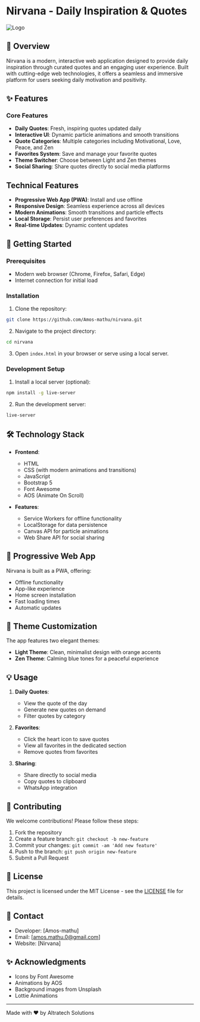 # Nirvana - Daily Inspiration & Quotes

![Logo](assets/icons/icon-192x192.png)

## 🌟 Overview

Nirvana is a modern, interactive web application designed to provide daily inspiration through curated quotes and an engaging user experience. Built with cutting-edge web technologies, it offers a seamless and immersive platform for users seeking daily motivation and positivity.

## ✨ Features

### Core Features
- **Daily Quotes**: Fresh, inspiring quotes updated daily
- **Interactive UI**: Dynamic particle animations and smooth transitions
- **Quote Categories**: Multiple categories including Motivational, Love, Peace, and Zen
- **Favorites System**: Save and manage your favorite quotes
- **Theme Switcher**: Choose between Light and Zen themes
- **Social Sharing**: Share quotes directly to social media platforms

## Technical Features
- **Progressive Web App (PWA)**: Install and use offline
- **Responsive Design**: Seamless experience across all devices
- **Modern Animations**: Smooth transitions and particle effects
- **Local Storage**: Persist user preferences and favorites
- **Real-time Updates**: Dynamic content updates

## 🚀 Getting Started

### Prerequisites
- Modern web browser (Chrome, Firefox, Safari, Edge)
- Internet connection for initial load

### Installation
1. Clone the repository:
```bash
git clone https://github.com/Amos-mathu/nirvana.git
```

2. Navigate to the project directory:
```bash
cd nirvana
```

3. Open `index.html` in your browser or serve using a local server.

### Development Setup
1. Install a local server (optional):
```bash
npm install -g live-server
```

2. Run the development server:
```bash
live-server
```

## 🛠️ Technology Stack

- **Frontend**:
  - HTML
  - CSS (with modern animations and transitions)
  - JavaScript 
  - Bootstrap 5
  - Font Awesome 
  - AOS (Animate On Scroll)

- **Features**:
  - Service Workers for offline functionality
  - LocalStorage for data persistence
  - Canvas API for particle animations
  - Web Share API for social sharing

## 📱 Progressive Web App

Nirvana is built as a PWA, offering:
- Offline functionality
- App-like experience
- Home screen installation
- Fast loading times
- Automatic updates

## 🎨 Theme Customization

The app features two elegant themes:
- **Light Theme**: Clean, minimalist design with orange accents
- **Zen Theme**: Calming blue tones for a peaceful experience

## 💡 Usage

1. **Daily Quotes**:
   - View the quote of the day
   - Generate new quotes on demand
   - Filter quotes by category

2. **Favorites**:
   - Click the heart icon to save quotes
   - View all favorites in the dedicated section
   - Remove quotes from favorites

3. **Sharing**:
   - Share directly to social media
   - Copy quotes to clipboard
   - WhatsApp integration

## 🤝 Contributing

We welcome contributions! Please follow these steps:

1. Fork the repository
2. Create a feature branch: `git checkout -b new-feature`
3. Commit your changes: `git commit -am 'Add new feature'`
4. Push to the branch: `git push origin new-feature`
5. Submit a Pull Request

## 📄 License

This project is licensed under the MIT License - see the [LICENSE](LICENSE) file for details.

## 👥 Contact

- Developer: [Amos-mathu]
- Email: [amos.mathu.0@gmail.com]
- Website: [Nirvana]

## ✨ Acknowledgments

- Icons by Font Awesome
- Animations by AOS
- Background images from Unsplash
- Lottie Animations

---

Made with ❤️ by Altratech Solutions
